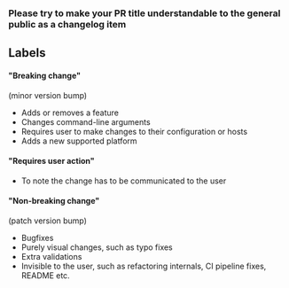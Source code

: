 ### Please try to make your PR title understandable to the general public as a changelog item

## Labels

#### "Breaking change"

(minor version bump)

- Adds or removes a feature
- Changes command-line arguments
- Requires user to make changes to their configuration or hosts
- Adds a new supported platform

#### "Requires user action"

- To note the change has to be communicated to the user

#### "Non-breaking change"

(patch version bump)

- Bugfixes
- Purely visual changes, such as typo fixes
- Extra validations
- Invisible to the user, such as refactoring internals, CI pipeline fixes, README etc.

